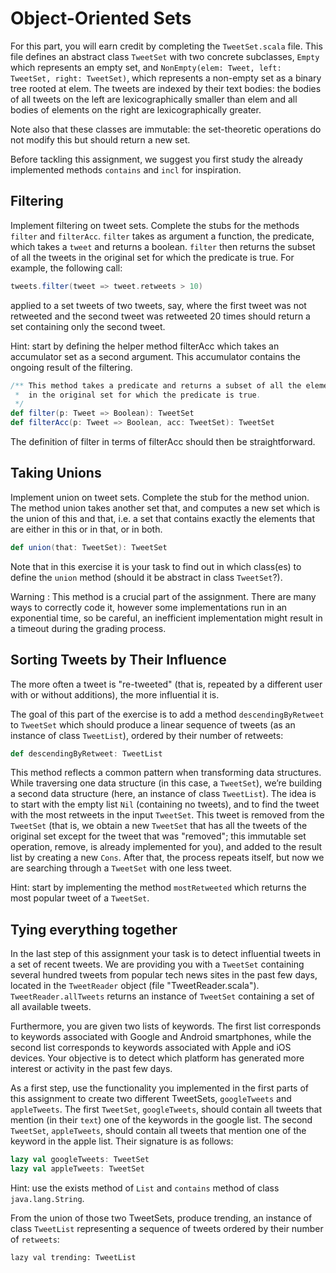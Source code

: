 # Object-Oriented Sets

For this part, you will earn credit by completing the `TweetSet.scala` file. This file defines an abstract class `TweetSet` with two concrete subclasses, `Empty` which represents an empty set, and `NonEmpty(elem: Tweet, left: TweetSet, right: TweetSet)`, which represents a non-empty set as a binary tree rooted at elem. The tweets are indexed by their text bodies: the bodies of all tweets on the left are lexicographically smaller than elem and all bodies of elements on the right are lexicographically greater.

Note also that these classes are immutable: the set-theoretic operations do not modify this but should return a new set.

Before tackling this assignment, we suggest you first study the already implemented methods `contains` and `incl` for inspiration.

## Filtering

Implement filtering on tweet sets. Complete the stubs for the methods `filter` and `filterAcc`. `filter` takes as argument a function, the predicate, which takes a `tweet` and returns a boolean. `filter` then returns the subset of all the tweets in the original set for which the predicate is true. For example, the following call:

```scala
tweets.filter(tweet => tweet.retweets > 10)
```

applied to a set tweets of two tweets, say, where the first tweet was not retweeted and the second tweet was retweeted 20 times should return a set containing only the second tweet.

Hint: start by defining the helper method filterAcc which takes an accumulator set as a second argument. This accumulator contains the ongoing result of the filtering.

```scala
/** This method takes a predicate and returns a subset of all the elements
 *  in the original set for which the predicate is true.
 */
def filter(p: Tweet => Boolean): TweetSet
def filterAcc(p: Tweet => Boolean, acc: TweetSet): TweetSet
```

The definition of filter in terms of filterAcc should then be straightforward.

## Taking Unions

Implement union on tweet sets. Complete the stub for the method union. The method union takes another set that, and computes a new set which is the union of this and that, i.e. a set that contains exactly the elements that are either in this or in that, or in both.

```scala
def union(that: TweetSet): TweetSet
```

Note that in this exercise it is your task to find out in which class(es) to define the `union` method (should it be abstract in class `TweetSet`?).

Warning : This method is a crucial part of the assignment. There are many ways to correctly code it, however some implementations run in an exponential time, so be careful, an inefficient implementation might result in a timeout during the grading process.

## Sorting Tweets by Their Influence

The more often a tweet is "re-tweeted" (that is, repeated by a different user with or without additions), the more influential it is.

The goal of this part of the exercise is to add a method `descendingByRetweet` to `TweetSet` which should produce a linear sequence of tweets (as an instance of class `TweetList`), ordered by their number of retweets:

```scala
def descendingByRetweet: TweetList
```

This method reflects a common pattern when transforming data structures. While traversing one data structure (in this case, a `TweetSet`), we’re building a second data structure (here, an instance of class `TweetList`). The idea is to start with the empty list `Nil` (containing no tweets), and to find the tweet with the most retweets in the input `TweetSet`. This tweet is removed from the `TweetSet` (that is, we obtain a new `TweetSet` that has all the tweets of the original set except for the tweet that was "removed"; this immutable set operation, remove, is already implemented for you), and added to the result list by creating a new `Cons`. After that, the process repeats itself, but now we are searching through a `TweetSet` with one less tweet.

Hint: start by implementing the method `mostRetweeted` which returns the most popular tweet of a `TweetSet`.

## Tying everything together

In the last step of this assignment your task is to detect influential tweets in a set of recent tweets. We are providing you with a `TweetSet` containing several hundred tweets from popular tech news sites in the past few days, located in the `TweetReader` object (file "TweetReader.scala"). `TweetReader.allTweets` returns an instance of `TweetSet` containing a set of all available tweets.

Furthermore, you are given two lists of keywords. The first list corresponds to keywords associated with Google and Android smartphones, while the second list corresponds to keywords associated with Apple and iOS devices. Your objective is to detect which platform has generated more interest or activity in the past few days.

As a first step, use the functionality you implemented in the first parts of this assignment to create two different TweetSets, `googleTweets` and `appleTweets`. The first `TweetSet`, `googleTweets`, should contain all tweets that mention (in their `text`) one of the keywords in the google list. The second `TweetSet`, `appleTweets`, should contain all tweets that mention one of the keyword in the apple list. Their signature is as follows:


```scala
lazy val googleTweets: TweetSet
lazy val appleTweets: TweetSet
```

Hint: use the exists method of `List` and `contains` method of class `java.lang.String`.

From the union of those two TweetSets, produce trending, an instance of class `TweetList` representing a sequence of tweets ordered by their number of `retweets`:

```
lazy val trending: TweetList
```
